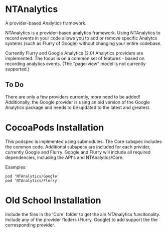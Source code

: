 NTAnalytics
===========

A provider-based Analytics framework.

NTAnalytics is a provider-based analytics framework. Using NTAnalytics to record events in your code allows you to add or remove specific Analytcs systems (such as Flurry of Google) without changing your entire codebase.

Currently Flurry and Google Analytics (2.0) Analytics providers are implemented. The focus is on a common set of features - based on recording analytics events. (The "page-view" model is not currently supported.)

To Do
-----

There are only a few providers currently, more need to be added! Additionally, the Google provider is using an old version of the Google Analytics package and needs to be updated to the latest and greatest.

CocoaPods Installation
======================

This podspec is implmented using submodules. The Core subspec includes the common code. Additional subspecs are included for each privider, currently Google and Flurry. Google and Flurry will include all required dependencies, including the API's and NTAnalytics/Core.

Examples:

	pod 'NTAnalytics/Google'
	pod 'NTAnalytics/Flurry'


Old School Installation
=======================

Include the files in the 'Core' folder to get the ain NTAnalytics funcitonality. Include any of the provider floders (Flurry, Google) to add support the the corresponding provider.
